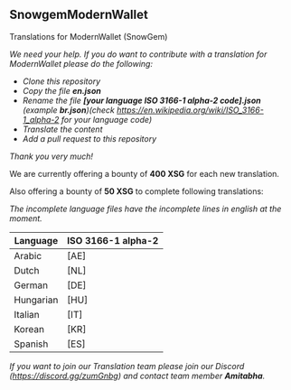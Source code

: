 ## SnowgemModernWallet
Translations for ModernWallet (SnowGem)

_We need your help. If you do want to contribute with a translation for ModernWallet please do the following:_
* _Clone this repository_
* _Copy the file **en.json**_
* _Rename the file **[your language ISO 3166-1 alpha-2 code].json** (example **br.json**)(check https://en.wikipedia.org/wiki/ISO_3166-1_alpha-2 for your language code)_
* _Translate the content_
* _Add a pull request to this repository_

_Thank you very much!_

We are currently offering a bounty of **400 XSG** for each new translation.

Also offering a bounty of **50 XSG** to complete following translations:

_The incomplete language files have the incomplete lines in *english* at the moment._

| Language | ISO 3166-1 alpha-2 |
| --- | --- |
| Arabic | [AE] |
| Dutch | [NL] |
| German | [DE] |
| Hungarian | [HU] |
| Italian | [IT] |
| Korean | [KR] |
| Spanish | [ES] |

_If you want to join our Translation team please join our Discord (https://discord.gg/zumGnbg) and contact team member **Amitabha**._
